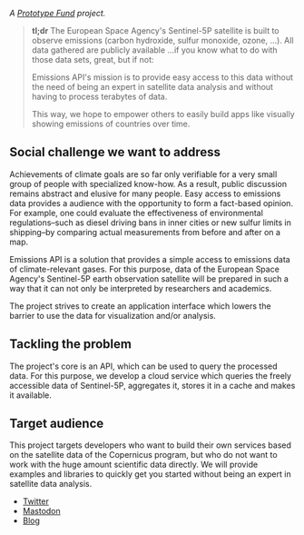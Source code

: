 *A [Prototype Fund](https://prototypefund.de/project/emissions-api/) project.*

> **tl;dr** The European Space Agency's Sentinel-5P satellite is built to
> observe emissions (carbon hydroxide, sulfur monoxide, ozone, …). All data
> gathered are publicly available …if you know what to do with those data sets,
> great, but if not:
>
> Emissions API's mission is to provide easy access to this data without the
> need of being an expert in satellite data analysis and without having to
> process terabytes of data.
>
> This way, we hope to empower others to easily build apps like visually showing
> emissions of countries over time.


Social challenge we want to address
-----------------------------------

Achievements of climate goals are so far only verifiable for a very small group
of people with specialized know-how.  As a result, public discussion remains
abstract and elusive for many people. Easy access to emissions data provides a
 audience with the opportunity to form a fact-based opinion. For example,
one could evaluate the effectiveness of environmental regulations–such as
diesel driving bans in inner cities or new sulfur limits in shipping–by
comparing actual measurements from before and after on a map.

Emissions API is a solution that provides a simple access to emissions data of
climate-relevant gases. For this purpose, data of the European Space Agency's
Sentinel-5P earth observation satellite will be prepared in such a way that it
can not only be interpreted by researchers and academics.

The project strives to create an application interface which lowers the barrier
to use the data for visualization and/or analysis.


Tackling the problem
--------------------

The project's core is an API, which can be used to query the processed data.
For this purpose, we develop a cloud service which queries the freely
accessible data of Sentinel-5P, aggregates it, stores it in a cache and makes
it available.


Target audience
---------------

This project targets developers who want to build their own services based on
the satellite data of the Copernicus program, but who do not want to work with
the huge amount scientific data directly. We will provide examples and
libraries to quickly get you started without being an expert in satellite data
analysis.


- [Twitter](https://twitter.com/emissions_api)
- [Mastodon](https://mastodon.social/@emissions_api)
- [Blog](https://blog.emissions-api.org/)
